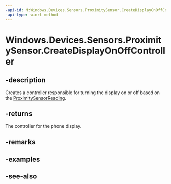 ----api-id: M:Windows.Devices.Sensors.ProximitySensor.CreateDisplayOnOffController
-api-type: winrt method
---<!-- Method syntaxpublic Windows.Devices.Sensors.ProximitySensorDisplayOnOffController CreateDisplayOnOffController()--># Windows.Devices.Sensors.ProximitySensor.CreateDisplayOnOffController## -descriptionCreates a controller responsible for turning the display on or off based on the [ProximitySensorReading](proximitysensorreading.md).## -returnsThe controller for the phone display.## -remarks## -examples## -see-also